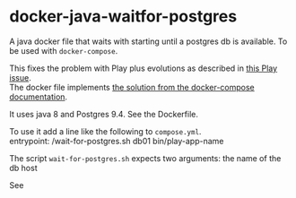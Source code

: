 # docker-java-waitfor-postgres
A java docker file that waits with starting until a postgres db is available. To be used with `docker-compose`.

This fixes the problem with Play plus evolutions as described in [this Play issue](https://github.com/playframework/playframework/issues/4675).  
The docker file implements [the solution from the docker-compose documentation](https://docs.docker.com/compose/startup-order/).

It uses java 8 and Postgres 9.4. See the Dockerfile.

To use it add a line like the following to `compose.yml`.  
    entrypoint: /wait-for-postgres.sh db01 bin/play-app-name

The script `wait-for-postgres.sh` expects two arguments: the name of the db host

See

